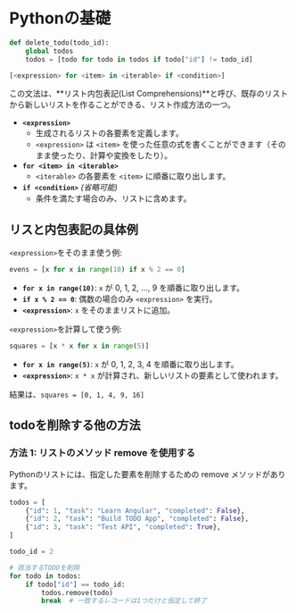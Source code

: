 # Pythonの基礎

```py
def delete_todo(todo_id):
    global todos
    todos = [todo for todo in todos if todo["id"] != todo_id]
```

```python
[<expression> for <item> in <iterable> if <condition>]
```

この文法は、**リスト内包表記(List Comprehensions)**と呼び、既存のリストから新しいリストを作ることができる、リスト作成方法の一つ。

- **`<expression>`**
  - 生成されるリストの各要素を定義します。
  - `<expression>` は `<item>` を使った任意の式を書くことができます（そのまま使ったり、計算や変換をしたり）。
- **`for <item> in <iterable>`**
  - `<iterable>` の各要素を `<item>` に順番に取り出します。
- **`if <condition>`** _(省略可能)_
  - 条件を満たす場合のみ、リストに含めます。

## リスと内包表記の具体例

`<expression>`をそのまま使う例:

```python
evens = [x for x in range(10) if x % 2 == 0]
```

- **`for x in range(10)`**: `x` が 0, 1, 2, ..., 9 を順番に取り出します。
- **`if x % 2 == 0`**: 偶数の場合のみ `<expression>` を実行。
- **`<expression>`**: `x` をそのままリストに追加。

`<expression>`を計算して使う例:

```python
squares = [x * x for x in range(5)]
```

- **`for x in range(5)`**: `x` が 0, 1, 2, 3, 4 を順番に取り出します。
- **`<expression>`**: `x * x` が計算され、新しいリストの要素として使われます。

結果は、`squares = [0, 1, 4, 9, 16]`

## todoを削除する他の方法

### 方法 1: リストのメソッド remove を使用する

Pythonのリストには、指定した要素を削除するための remove メソッドがあります。

```python
todos = [
    {"id": 1, "task": "Learn Angular", "completed": False},
    {"id": 2, "task": "Build TODO App", "completed": False},
    {"id": 3, "task": "Test API", "completed": True},
]

todo_id = 2

# 該当するTODOを削除
for todo in todos:
    if todo["id"] == todo_id:
        todos.remove(todo)
        break  # 一致するレコードは1つだけと仮定して終了
```